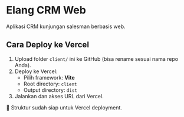 # Elang CRM Web

Aplikasi CRM kunjungan salesman berbasis web.

## Cara Deploy ke Vercel

1. Upload folder `client/` ini ke GitHub (bisa rename sesuai nama repo Anda).
2. Deploy ke Vercel:
   - Pilih framework: **Vite**
   - Root directory: `client`
   - Output directory: `dist`
3. Jalankan dan akses URL dari Vercel.

📁 Struktur sudah siap untuk Vercel deployment.
